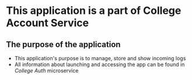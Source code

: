 # This application is a part of College Account Service

## The purpose of the application

- This application's purpose is to manage, store and show incoming logs
- All information about launching and accessing the app can be found in *College Auth* microservice
